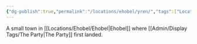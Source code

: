 ```yaml
---
{"dg-publish":true,"permalink":"/locations/ehobel/yren/","tags":["Location","Unexplored"],"noteIcon":""}
---
```


A small town in [[Locations/Ehobel/Ehobel\|Ehobel]] where [[Admin/Display Tags/The Party\|The Party]] first landed.